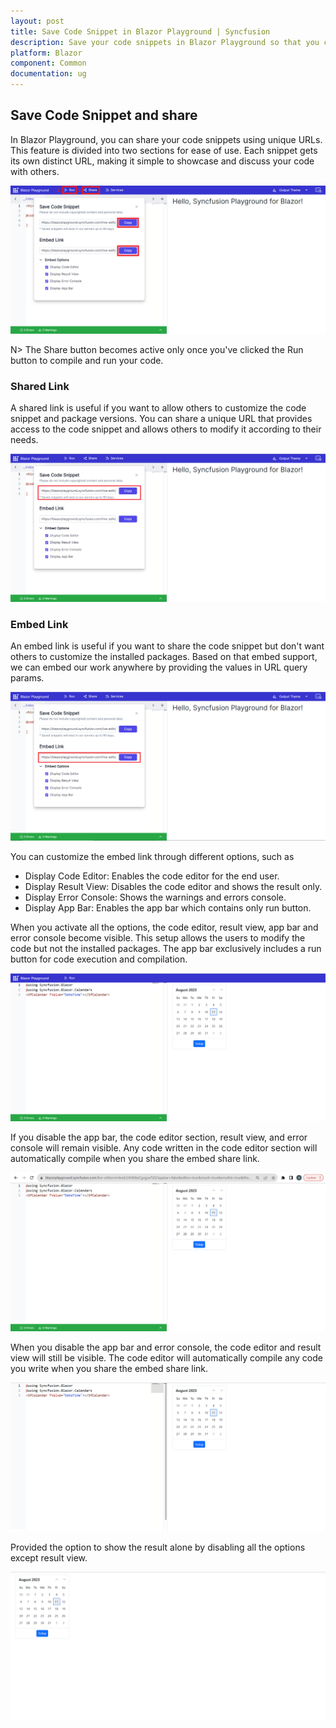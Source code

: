 ```yaml
---
layout: post
title: Save Code Snippet in Blazor Playground | Syncfusion
description: Save your code snippets in Blazor Playground so that you can come back to them later or share them with others.
platform: Blazor
component: Common
documentation: ug
---
```

## Save Code Snippet and share

In Blazor Playground, you can share your code snippets using unique URLs. This feature is divided into two sections for ease of use. Each snippet gets its own distinct URL, making it simple to showcase and discuss your code with others.

![Save Code Snippet](images/Save_Snippet.png)

N> The Share button becomes active only once you've clicked the Run button to compile and run your code.

### Shared Link

A shared link is useful if you want to allow others to customize the code snippet and package versions. You can share a unique URL that provides access to the code snippet and allows others to modify it according to their needs.

![Shared Link](images/Shared_link.png)

### Embed Link

An embed link is useful if you want to share the code snippet but don't want others to customize the installed packages. Based on that embed support, we can embed our work anywhere by providing the values in URL query params. 

![Embed Link](images/Embed_link.png)

You can customize the embed link through different options, such as
* Display Code Editor: Enables the code editor for the end user.
* Display Result View: Disables the code editor and shows the result only.
* Display Error Console: Shows the warnings and errors console. 
* Display App Bar: Enables the app bar which contains only run button.

When you activate all the options, the code editor, result view, app bar and error console become visible. This setup allows the  users to modify the code but not the installed packages. The app bar exclusively includes a run button for code execution and compilation.

![Enable all the options](images/Embed_enableall.png)

If you disable the app bar, the code editor section, result view, and error console will remain visible. Any code written in the code editor section will automatically compile when you share the embed share link.

![Disable app bar](images/Appbar_disable.png)

When you disable the app bar and error console, the code editor and result view will still be visible. The code editor will automatically compile any code you write when you share the embed share link.

![Disable app bar and error console](images/Embed_Code.png)

Provided the option to show the result alone by disabling all the options except result view.

![Result View](images/Embed_Result.png)